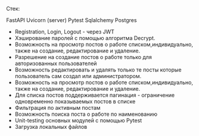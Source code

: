 Стек:


FastAPI
Uvicorn (server)
Pytest
Sqlalchemy
Postgres

- Registration, Login, Logout - через JWT
- Хэширование паролей с помощью алгоритма Decrypt.
- Возможность на просмотр постов о работе списком,индивидуально, также на создание, 
редактирование и удаление.
- Разрешение на создание постов о работе только для авторизованных пользователей
- Возможность редактировать и удалять только те посты которые пользователь сам создал 
или администратором.
- Возможность на просмотр постов о работе списком,индивидуально, также на создание, 
редактирование и удаление.
- Для списка постов поддерживается пагинация - ограничение одновременно показываемых 
постов в списке
- Фильтрация по активным постам
- Возможность поиска поста о работе по наименованию
- Unit-testing основных модулей с помощью Pytest
- Загрузка локальных файлов
